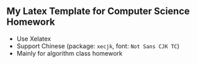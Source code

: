 My Latex Template for Computer Science Homework
---

- Use Xelatex
- Support Chinese (package: `xecjk`, font: `Not Sans CJK TC`)
- Mainly for algorithm class homework
